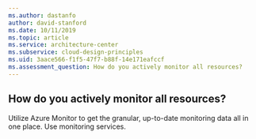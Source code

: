 ```yaml
---
ms.author: dastanfo
author: david-stanford
ms.date: 10/11/2019
ms.topic: article
ms.service: architecture-center
ms.subservice: cloud-design-principles
ms.uid: 3aace566-f1f5-47f7-b88f-14e171eafccf
ms.assessment_question: How do you actively monitor all resources?
---
```

## How do you actively monitor all resources?

Utilize Azure Monitor to get the granular, up-to-date monitoring data all in one place. Use monitoring services.
